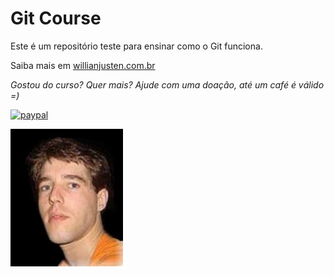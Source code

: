 # Git Course

Este é um repositório teste para ensinar como o Git funciona.

Saiba mais em [willianjusten.com.br](willianjusten.com.br)

_Gostou do curso? Quer mais? Ajude com uma doação, até um café é válido =)_

[![paypal](https://www.paypalobjects.com/en_US/i/btn/btn_donateCC_LG.gif)](https://www.paypal.com/cgi-bin/webscr?cmd=_s-xclick&hosted_button_id=UTMFZUHX6EUGE)

[![Github Carlos](https://github.com/schwarzjunior/github-course/blob/master/images/perfil.jpg "Developer's Github main page")](https://github.com/schwarzjunior)

